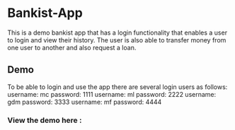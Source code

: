 # Bankist-App
This is a demo bankist app that has a login functionality that enables a user to login and view their history. The user is also able to transfer money from one user to another and also request a loan.

## Demo
To be able to login and use the app there are several login users as follows:
username: mc password: 1111
username: ml password: 2222
username: gdm password: 3333
username: mf password: 4444

### View the demo here :
